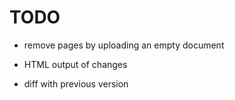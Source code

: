 # TODO

- remove pages by uploading an empty document

- HTML output of changes

- diff with previous version

